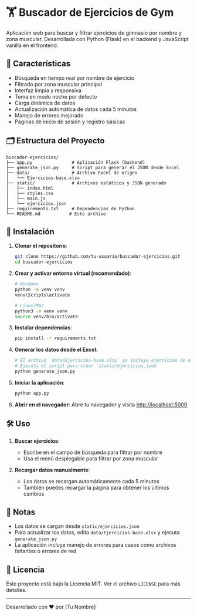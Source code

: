 # 🏋️ Buscador de Ejercicios de Gym

Aplicación web para buscar y filtrar ejercicios de gimnasio por nombre y zona muscular. Desarrollada con Python (Flask) en el backend y JavaScript vanilla en el frontend.

## 🌟 Características

- Búsqueda en tiempo real por nombre de ejercicio
- Filtrado por zona muscular principal
- Interfaz limpia y responsiva
- Tema en modo noche por defecto
- Carga dinámica de datos
- Actualización automática de datos cada 5 minutos
- Manejo de errores mejorado
- Páginas de inicio de sesión y registro básicas

## 🗂️ Estructura del Proyecto

```
buscador-ejercicios/
├── app.py               # Aplicación Flask (backend)
├── generate_json.py     # Script para generar el JSON desde Excel
├── data/                # Archivo Excel de origen
│   └── Ejercicios-base.xlsx
├── static/              # Archivos estáticos y JSON generado
│   ├── index.html
│   ├── styles.css
│   ├── main.js
│   └── ejercicios.json
├── requirements.txt     # Dependencias de Python
└── README.md           # Este archivo
```

## 🚀 Instalación

1. **Clonar el repositorio**:
   ```bash
   git clone https://github.com/tu-usuario/buscador-ejercicios.git
   cd buscador-ejercicios
   ```

2. **Crear y activar entorno virtual (recomendado)**:
   ```bash
   # Windows
   python -m venv venv
   venv\Scripts\activate
   
   # Linux/Mac
   python3 -m venv venv
   source venv/bin/activate
   ```

3. **Instalar dependencias**:
   ```bash
   pip install -r requirements.txt
   ```

4. **Generar los datos desde el Excel**:
   ```bash
   # El archivo `data/Ejercicios-base.xlsx` ya incluye ejercicios de ejemplo
   # Ejecuta el script para crear `static/ejercicios.json`
   python generate_json.py
   ```

5. **Iniciar la aplicación**:
   ```bash
   python app.py
   ```

6. **Abrir en el navegador**:
   Abre tu navegador y visita [http://localhost:5000](http://localhost:5000)

## 🛠️ Uso

1. **Buscar ejercicios**:
   - Escribe en el campo de búsqueda para filtrar por nombre
   - Usa el menú desplegable para filtrar por zona muscular
   
2. **Recargar datos manualmente**:
   - Los datos se recargan automáticamente cada 5 minutos
   - También puedes recargar la página para obtener los últimos cambios

## 📝 Notas

- Los datos se cargan desde `static/ejercicios.json`
- Para actualizar los datos, edita `data/Ejercicios-base.xlsx` y ejecuta `generate_json.py`
- La aplicación incluye manejo de errores para casos como archivos faltantes o errores de red

## 📄 Licencia

Este proyecto está bajo la Licencia MIT. Ver el archivo `LICENSE` para más detalles.

---

Desarrollado con ❤️ por [Tu Nombre]
